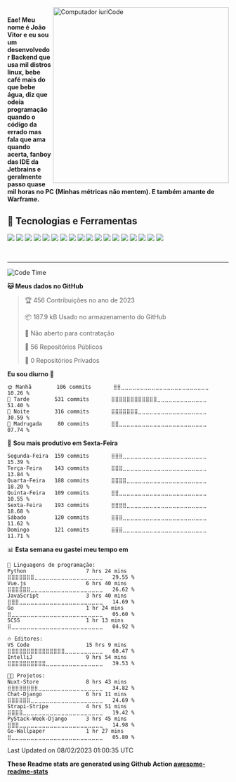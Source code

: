<img src="https://raw.githubusercontent.com/MicaelliMedeiros/micaellimedeiros/master/image/computer-illustration.png" min-width="400px" max-width="400px" width="400px" align="right" alt="Computador iuriCode">

<h4 align="left"> 
  Eae! Meu nome é João Vitor e eu sou um desenvolvedor Backend que usa mil distros linux, bebe café mais do que bebe água, diz que odeia programação quando o código da errado mas fala que ama quando acerta, fanboy das IDE da Jetbrains e geralmente passo quase mil horas no PC (Minhas métricas não mentem). E também amante de Warframe.
</h4>

## 🔧 Tecnologias e Ferramentas
![](https://img.shields.io/badge/OS-Linux-informational?style=flat&logo=linux&logoColor=white&color=DA70D6)
![](https://img.shields.io/badge/Editor-VsCode-informational?style=flat&logo=microsoft&logoColor=white&color=DA70D6)
![](https://img.shields.io/badge/Code-Python-informational?style=flat&logo=python&logoColor=white&color=DA70D6)
![](https://img.shields.io/badge/Code-JavaScript-informational?style=flat&logo=javascript&logoColor=white&color=DA70D6)
![](https://img.shields.io/badge/Code-TypeScript-informational?style=flat&logo=typescript&logoColor=white&color=DA70D6)
![](https://img.shields.io/badge/Code-NodeJS-informational?style=flat&logo=node&logoColor=white&color=DA70D6)
![](https://img.shields.io/badge/Code-Golang-informational?style=flat&logo=go&logoColor=white&color=DA70D6)
![](https://img.shields.io/badge/Code-GraphQL-informational?style=flat&logo=graphql&logoColor=white&color=DA70D6)
![](https://img.shields.io/badge/Shell-Bash-informational?style=flat&logo=gnu-bash&logoColor=white&color=DA70D6)
![](https://img.shields.io/badge/Tools-PostgreSQL-informational?style=flat&logo=postgresql&logoColor=white&color=DA70D6)
![](https://img.shields.io/badge/Tools-Redis-informational?style=flat&logo=redis&logoColor=white&color=DA70D6)
![](https://img.shields.io/badge/Tools-MongoDB-informational?style=flat&logo=mongodb&logoColor=white&color=DA70D6)
![](https://img.shields.io/badge/Tools-RabbitMQ-informational?style=flat&logo=rabbitmq&logoColor=white&color=DA70D6)
![](https://img.shields.io/badge/Tools-Docker-informational?style=flat&logo=docker&logoColor=white&color=DA70D6)
![](https://img.shields.io/badge/Tools-Kubernetes-informational?style=flat&logo=kubernetes&logoColor=white&color=DA70D6)
![](https://img.shields.io/badge/Tools-Heroku-informational?style=flat&logo=heroku&logoColor=white&color=DA70D6)
![](https://img.shields.io/badge/Tools-Vercel-informational?style=flat&logo=vercel&logoColor=white&color=DA70D6)
![](https://img.shields.io/badge/Tools-CircleCI-informational?style=flat&logo=circleci&logoColor=white&color=DA70D6)

<br>

---
<!--START_SECTION:waka-->
![Code Time](http://img.shields.io/badge/Code%20Time-823%20hrs%2043%20mins-blue)

**🐱 Meus dados no GitHub** 

> 🏆 456 Contribuições no ano de 2023
 > 
> 📦 187.9 kB Usado no armazenamento do GitHub 
 > 
> 🚫 Não aberto para contratação
 > 
> 📜 56 Repositórios Públicos 
 > 
> 🔑 0 Repositórios Privados  
 > 
**Eu sou diurno 🐤** 

```text
🌞 Manhã        106 commits       ⣿⣿⣀⣀⣀⣀⣀⣀⣀⣀⣀⣀⣀⣀⣀⣀⣀⣀⣀⣀⣀⣀⣀⣀⣀   10.26 % 
🌆 Tarde        531 commits       ⣿⣿⣿⣿⣿⣿⣿⣿⣿⣿⣿⣿⣀⣀⣀⣀⣀⣀⣀⣀⣀⣀⣀⣀⣀   51.40 % 
🌃 Noite        316 commits       ⣿⣿⣿⣿⣿⣿⣿⣀⣀⣀⣀⣀⣀⣀⣀⣀⣀⣀⣀⣀⣀⣀⣀⣀⣀   30.59 % 
🌙 Madrugada     80 commits       ⣿⣿⣀⣀⣀⣀⣀⣀⣀⣀⣀⣀⣀⣀⣀⣀⣀⣀⣀⣀⣀⣀⣀⣀⣀   07.74 % 

```
📅 **Sou mais produtivo em Sexta-Feira** 

```text
Segunda-Feira  159 commits       ⣿⣿⣿⣀⣀⣀⣀⣀⣀⣀⣀⣀⣀⣀⣀⣀⣀⣀⣀⣀⣀⣀⣀⣀⣀   15.39 % 
Terça-Feira    143 commits       ⣿⣿⣿⣀⣀⣀⣀⣀⣀⣀⣀⣀⣀⣀⣀⣀⣀⣀⣀⣀⣀⣀⣀⣀⣀   13.84 % 
Quarta-Feira   188 commits       ⣿⣿⣿⣿⣀⣀⣀⣀⣀⣀⣀⣀⣀⣀⣀⣀⣀⣀⣀⣀⣀⣀⣀⣀⣀   18.20 % 
Quinta-Feira   109 commits       ⣿⣿⣀⣀⣀⣀⣀⣀⣀⣀⣀⣀⣀⣀⣀⣀⣀⣀⣀⣀⣀⣀⣀⣀⣀   10.55 % 
Sexta-Feira    193 commits       ⣿⣿⣿⣿⣀⣀⣀⣀⣀⣀⣀⣀⣀⣀⣀⣀⣀⣀⣀⣀⣀⣀⣀⣀⣀   18.68 % 
Sábado         120 commits       ⣿⣿⣿⣀⣀⣀⣀⣀⣀⣀⣀⣀⣀⣀⣀⣀⣀⣀⣀⣀⣀⣀⣀⣀⣀   11.62 % 
Domingo        121 commits       ⣿⣿⣿⣀⣀⣀⣀⣀⣀⣀⣀⣀⣀⣀⣀⣀⣀⣀⣀⣀⣀⣀⣀⣀⣀   11.71 % 

```


📊 **Esta semana eu gastei meu tempo em** 

```text
💬 Linguagens de programação: 
Python                   7 hrs 24 mins       ⣿⣿⣿⣿⣿⣿⣿⣀⣀⣀⣀⣀⣀⣀⣀⣀⣀⣀⣀⣀⣀⣀⣀⣀⣀   29.55 % 
Vue.js                   6 hrs 40 mins       ⣿⣿⣿⣿⣿⣿⣀⣀⣀⣀⣀⣀⣀⣀⣀⣀⣀⣀⣀⣀⣀⣀⣀⣀⣀   26.62 % 
JavaScript               3 hrs 40 mins       ⣿⣿⣿⣀⣀⣀⣀⣀⣀⣀⣀⣀⣀⣀⣀⣀⣀⣀⣀⣀⣀⣀⣀⣀⣀   14.69 % 
Go                       1 hr 24 mins        ⣿⣀⣀⣀⣀⣀⣀⣀⣀⣀⣀⣀⣀⣀⣀⣀⣀⣀⣀⣀⣀⣀⣀⣀⣀   05.60 % 
SCSS                     1 hr 13 mins        ⣿⣀⣀⣀⣀⣀⣀⣀⣀⣀⣀⣀⣀⣀⣀⣀⣀⣀⣀⣀⣀⣀⣀⣀⣀   04.92 % 

🔥 Editores: 
VS Code                  15 hrs 9 mins       ⣿⣿⣿⣿⣿⣿⣿⣿⣿⣿⣿⣿⣿⣿⣿⣀⣀⣀⣀⣀⣀⣀⣀⣀⣀   60.47 % 
IntelliJ                 9 hrs 54 mins       ⣿⣿⣿⣿⣿⣿⣿⣿⣿⣿⣀⣀⣀⣀⣀⣀⣀⣀⣀⣀⣀⣀⣀⣀⣀   39.53 % 

🐱‍💻 Projetos: 
Nuxt-Store               8 hrs 43 mins       ⣿⣿⣿⣿⣿⣿⣿⣿⣀⣀⣀⣀⣀⣀⣀⣀⣀⣀⣀⣀⣀⣀⣀⣀⣀   34.82 % 
Chat-Django              6 hrs 11 mins       ⣿⣿⣿⣿⣿⣿⣀⣀⣀⣀⣀⣀⣀⣀⣀⣀⣀⣀⣀⣀⣀⣀⣀⣀⣀   24.69 % 
Strapi-Stripe            4 hrs 51 mins       ⣿⣿⣿⣿⣀⣀⣀⣀⣀⣀⣀⣀⣀⣀⣀⣀⣀⣀⣀⣀⣀⣀⣀⣀⣀   19.42 % 
PyStack-Week-Django      3 hrs 45 mins       ⣿⣿⣿⣀⣀⣀⣀⣀⣀⣀⣀⣀⣀⣀⣀⣀⣀⣀⣀⣀⣀⣀⣀⣀⣀   14.98 % 
Go-Wallpaper             1 hr 27 mins        ⣿⣀⣀⣀⣀⣀⣀⣀⣀⣀⣀⣀⣀⣀⣀⣀⣀⣀⣀⣀⣀⣀⣀⣀⣀   05.80 % 

```


 Last Updated on 08/02/2023 01:00:35 UTC
<!--END_SECTION:waka-->

**These Readme stats are generated using Github Action [awesome-readme-stats](https://github.com/anmol098/waka-readme-stats)**
